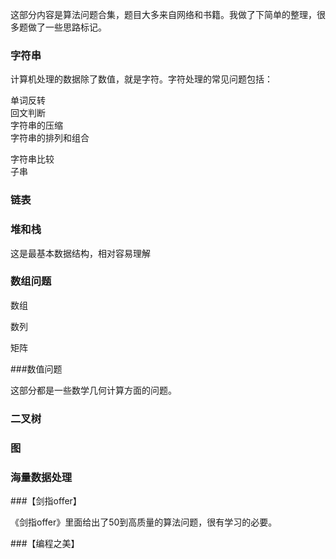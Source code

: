 
这部分内容是算法问题合集，题目大多来自网络和书籍。我做了下简单的整理，很多题做了一些思路标记。


### 字符串

计算机处理的数据除了数值，就是字符。字符处理的常见问题包括：

单词反转  
回文判断  
字符串的压缩  
字符串的排列和组合  
  
字符串比较  
子串  
  


### 链表



### 堆和栈

这是最基本数据结构，相对容易理解



### 数组问题

数组

数列

矩阵


###数值问题

这部分都是一些数学几何计算方面的问题。  


### 二叉树





### 图




### 海量数据处理




###【剑指offer】


《剑指offer》里面给出了50到高质量的算法问题，很有学习的必要。


###【编程之美】





